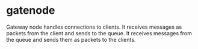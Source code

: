 # gatenode
Gateway node handles connections to clients.
It receives messages as packets from the client and sends to the queue. It receives messages from the queue and sends them as packets to the clients.
